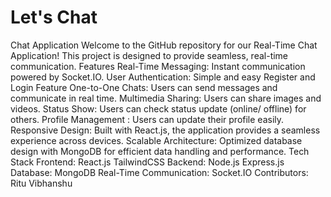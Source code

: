 # Let's Chat

Chat Application Welcome to the GitHub repository for our Real-Time Chat Application! This project is designed to provide seamless, real-time communication. Features
Real-Time Messaging: Instant communication powered by Socket.IO.
User Authentication: Simple and easy Register and Login Feature
One-to-One Chats: Users can send messages and communicate in real time. Multimedia Sharing: Users can share images and videos. Status Show: Users can check status update (online/ offline) for others. Profile Management : Users can update their profile easily.
Responsive Design: Built with React.js, the application provides a seamless experience across devices.
Scalable Architecture: Optimized database design with MongoDB for efficient data handling and performance.
Tech Stack
Frontend:
React.js
TailwindCSS
Backend:
Node.js
Express.js
Database:
MongoDB 
Real-Time Communication: Socket.IO Contributors: Ritu Vibhanshu
